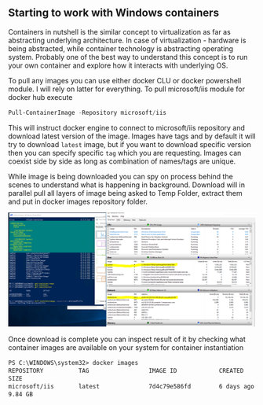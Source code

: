 ## Starting to work with Windows containers

Containers in nutshell is the similar concept to virtualization as far as abstracting underlying architecture.
In case of virtualization - hardware is being abstracted, while container technology is  abstracting operating system. 
Probably one of the best way to understand this concept is to run your own container and explore how it interacts with underlying OS.


To pull any images you can use either docker CLU or docker powershell module. I will rely on latter for everything.
To pull microsoft/iis module for docker hub execute 

```powershell
Pull-ContainerImage -Repository microsoft/iis
```
This will instruct docker engine to connect to microsoft/iis repository and download latest version of the image. Images have tags and  by default it will try
to download `latest` image, but if you want to download specific version then you can specify specific `tag` which you are requesting.
Images can coexist side by side as long as combination of names/tags are unique.

While image is being downloaded you can spy on process behind the scenes to understand what is happening in background.
Download will in parallel pull all layers of image being asked to Temp Folder, extract them and put in docker images repository folder.

<img src="images\Capture2.PNG" width="1600"> 

Once download is complete you can inspect result of it by checking what container images are available on your system for container instantiation

```
PS C:\WINDOWS\system32> docker images
REPOSITORY          TAG                 IMAGE ID            CREATED             SIZE
microsoft/iis       latest              7d4c79e586fd        6 days ago          9.84 GB
```